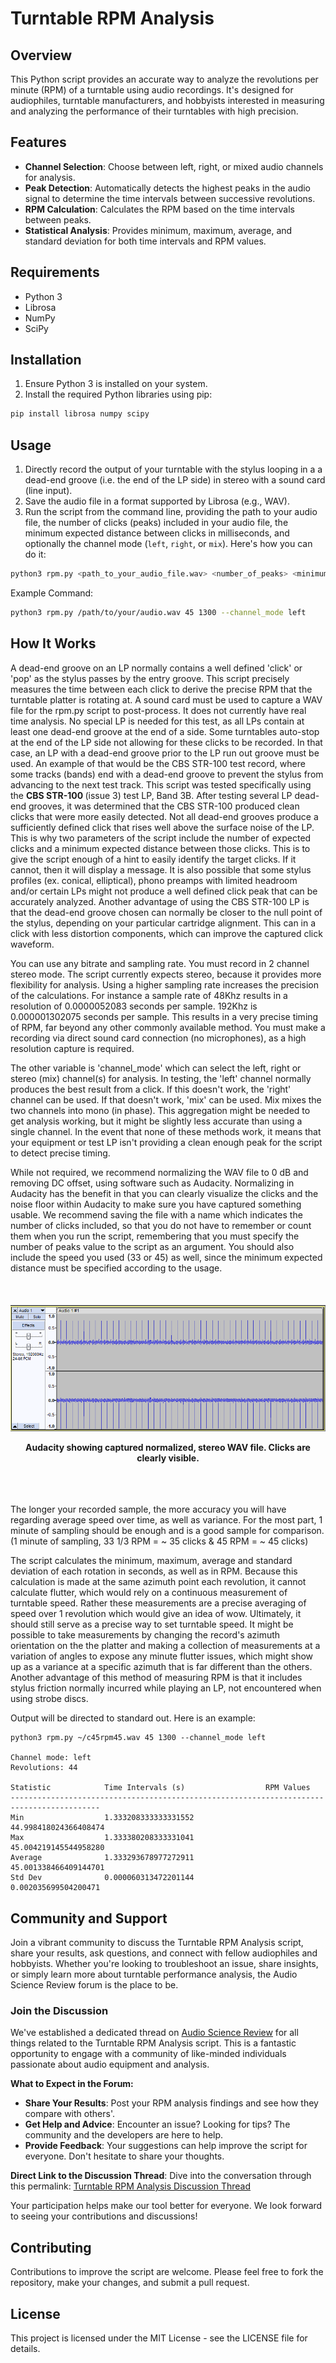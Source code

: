 # Turntable RPM Analysis

## Overview
This Python script provides an accurate way to analyze the revolutions per minute (RPM) of a turntable using audio recordings. It's designed for audiophiles, turntable manufacturers, and hobbyists interested in measuring and analyzing the performance of their turntables with high precision.

## Features
- **Channel Selection**: Choose between left, right, or mixed audio channels for analysis.
- **Peak Detection**: Automatically detects the highest peaks in the audio signal to determine the time intervals between successive revolutions.
- **RPM Calculation**: Calculates the RPM based on the time intervals between peaks.
- **Statistical Analysis**: Provides minimum, maximum, average, and standard deviation for both time intervals and RPM values.

## Requirements
- Python 3
- Librosa
- NumPy
- SciPy

## Installation
1. Ensure Python 3 is installed on your system.
2. Install the required Python libraries using pip:

```bash
pip install librosa numpy scipy
```

## Usage
1. Directly record the output of your turntable with the stylus looping in a a dead-end groove (i.e. the end of the LP side) in stereo with a sound card (line input).
2. Save the audio file in a format supported by Librosa (e.g., WAV).
3. Run the script from the command line, providing the path to your audio file, the number of clicks (peaks) included in your audio file, the minimum expected distance between clicks in milliseconds, and optionally the channel mode (`left`, `right`, or `mix`). Here's how you can do it:

```bash
python3 rpm.py <path_to_your_audio_file.wav> <number_of_peaks> <minimum_distance_in_ms> [--channel_mode <channel_mode>]
```

Example Command:

```bash
python3 rpm.py /path/to/your/audio.wav 45 1300 --channel_mode left
```



## How It Works

A dead-end groove on an LP normally contains a well defined 'click' or 'pop' as the stylus passes by the entry groove. This script precisely measures the time between each click to
derive the precise RPM that the turntable platter is rotating at. A sound card must be used to capture a WAV file for the rpm.py script to post-process. It does not currently have real time analysis. No special LP is needed for this test, as all LPs contain
at least one dead-end groove at the end of a side. Some turntables auto-stop at the end of the LP side not allowing for these clicks to be recorded. In that case, an LP with a dead-end groove prior to the LP run out groove must be used. An example of that
would be the CBS STR-100 test record, where some tracks (bands) end with a dead-end groove to prevent the stylus from advancing to the next test track.  This script was tested specifically using the <b>CBS STR-100 </b> (issue 3) test LP, Band 3B.  After testing several
LP dead-end grooves, it was determined that the CBS STR-100 produced clean clicks that were more easily detected.  Not all dead-end grooves produce a sufficiently defined click that rises well above the surface noise of the LP.  This is why two parameters of
the script include the number of expected clicks and a minimum expected distance between those clicks.  This is to give the script enough of a hint to easily identify the target clicks.  If it cannot, then it will display a message.
It is also possible that some stylus profiles (ex. conical, elliptical),  phono preamps with limited headroom and/or certain LPs might not produce a well defined click peak that can be accurately analyzed. Another advantage of using the CBS STR-100 LP is that
the dead-end groove chosen can normally be closer to the null point of the stylus, depending on your particular cartridge alignment. This can in a click with less distortion components, which can improve the captured click waveform.  

You can use any bitrate and sampling rate.  You must record in 2 channel stereo mode.  The script currently expects stereo, because it provides more flexibility for analysis. Using a higher sampling rate increases the precision of the calculations.
For instance a sample rate of 48Khz results in a resolution of 0.0000052083 seconds per sample.  192Khz is 0.000001302075 seconds per sample. This results in a very precise timing of RPM, far beyond any other commonly available method. You must make
a recording via direct sound card connection (no microphones), as a high resolution capture is required.

The other variable is 'channel_mode' which can select the left, right or stereo (mix) channel(s) for analysis.  In testing, the 'left' channel normally produces the best result from a click. If this doesn't work, the 'right' channel can be used. If
that doesn't work, 'mix' can be used. Mix mixes the two channels into mono (in phase). This aggregation might be needed to get analysis working, but it might be slightly less accurate than using a single channel. In the event that none of these methods work,
it means that your equipment or test LP isn't providing a clean enough peak for the script to detect precise timing.

While not required, we recommend normalizing the WAV file to 0 dB and removing DC offset, using software such as Audacity. Normalizing in Audacity has the benefit in that you can clearly visualize the clicks and the noise floor within Audacity to make sure you have captured
something usable. We recommend saving the file with a name which indicates the number of clicks included, so that you do not have to remember or count them when you run the script, remembering that you must specify the number of peaks value to the script as an argument.
You should also include the speed you used (33 or 45) as well, since the minimum expected distance must be specified according to the usage.

<br/>
<div align="center" style="padding: 20px 0;">
    <img src="images/audacity.png" alt="Audacity screenshot showing captured WAV file">
    <p><b>Audacity showing captured normalized, stereo WAV file. Clicks are clearly visible.</b></p>
</div>
<br/>

The longer your recorded sample, the more accuracy you will have regarding average speed over time, as well as variance. For the most part, 1 minute of sampling should be enough and is a good sample for comparison. (1 minute of sampling,  33 1/3 RPM  = ~ 35 clicks & 45 RPM = ~ 45 clicks)

The script calculates the minimum, maximum, average and standard deviation of each rotation in seconds, as well as in RPM. Because this calculation is made at
the same azimuth point each revolution, it cannot calculate flutter, which would rely on a continuous measurement of turntable speed. Rather these measurements are a precise averaging of speed over 1 revolution which would give an idea of wow. Ultimately, it should still
serve as a precise way to set turntable speed. It might be possible to take measurements by changing the record's azimuth orientation on the the platter and making a collection of measurements at a variation of angles to expose any minute flutter issues, which might show
up as a variance at a specific azimuth that is far different than the others. Another advantage of this method of measuring RPM is that it includes stylus friction normally incurred while playing an LP, not encountered when using strobe discs. 

Output will be directed to standard out.  Here is an example:

```
python3 rpm.py ~/c45rpm45.wav 45 1300 --channel_mode left

Channel mode: left
Revolutions: 44

Statistic            Time Intervals (s)                  RPM Values
------------------------------------------------------------------------------------------
Min                  1.333208333333331552                44.998418024366408474
Max                  1.333380208333331041                45.004219145544958280
Average              1.333293678977272911                45.001338466409144701
Std Dev              0.000060313472201144                0.002035699504200471
```
 
## Community and Support

Join a vibrant community to discuss the Turntable RPM Analysis script, share your results, ask questions, and connect with fellow audiophiles and hobbyists. Whether you're looking to troubleshoot an issue, share insights, or simply learn more about turntable performance analysis, the Audio Science Review forum is the place to be.

### Join the Discussion

We've established a dedicated thread on [Audio Science Review](https://www.audiosciencereview.com/) for all things related to the Turntable RPM Analysis script. This is a fantastic opportunity to engage with a community of like-minded individuals passionate about audio equipment and analysis.

**What to Expect in the Forum:**
- **Share Your Results**: Post your RPM analysis findings and see how they compare with others'.
- **Get Help and Advice**: Encounter an issue? Looking for tips? The community and the developers are here to help.
- **Provide Feedback**: Your suggestions can help improve the script for everyone. Don't hesitate to share your thoughts.

**Direct Link to the Discussion Thread**: Dive into the conversation through this permalink: [Turntable RPM Analysis Discussion Thread](https://www.audiosciencereview.com/)

Your participation helps make our tool better for everyone. We look forward to seeing your contributions and discussions!


## Contributing
Contributions to improve the script are welcome. Please feel free to fork the repository, make your changes, and submit a pull request.

## License
This project is licensed under the MIT License - see the LICENSE file for details.

